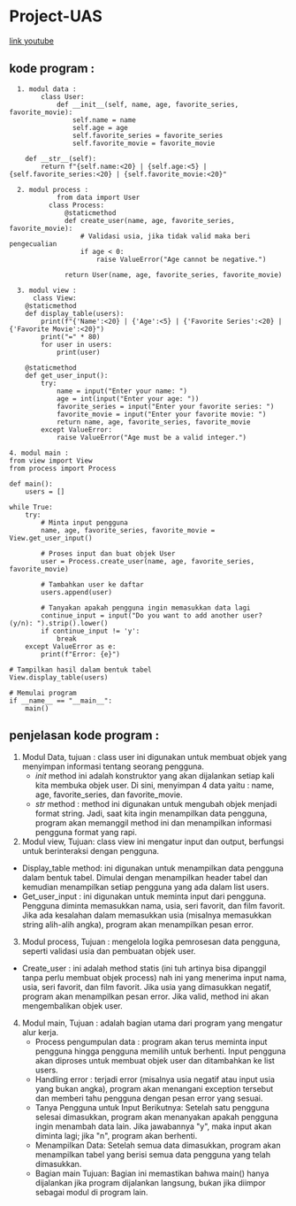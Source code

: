 # Project-UAS
[link youtube](https://youtu.be/urpqpQ08dJc)
  ## kode program :
      1. modul data :
            class User:
                def __init__(self, name, age, favorite_series, favorite_movie):
                    self.name = name
                    self.age = age
                    self.favorite_series = favorite_series
                    self.favorite_movie = favorite_movie
    
        def __str__(self):
            return f"{self.name:<20} | {self.age:<5} | {self.favorite_series:<20} | {self.favorite_movie:<20}"
            
      2. modul process :
                from data import User
              class Process:
                  @staticmethod
                  def create_user(name, age, favorite_series, favorite_movie):
                      # Validasi usia, jika tidak valid maka beri pengecualian
                      if age < 0:
                          raise ValueError("Age cannot be negative.")
              
                  return User(name, age, favorite_series, favorite_movie)

      3. modul view :
          class View:
        @staticmethod
        def display_table(users):
            print(f"{'Name':<20} | {'Age':<5} | {'Favorite Series':<20} | {'Favorite Movie':<20}")
            print("=" * 80)
            for user in users:
                print(user)
    
        @staticmethod
        def get_user_input():
            try:
                name = input("Enter your name: ")
                age = int(input("Enter your age: "))
                favorite_series = input("Enter your favorite series: ")
                favorite_movie = input("Enter your favorite movie: ")
                return name, age, favorite_series, favorite_movie
            except ValueError:
                raise ValueError("Age must be a valid integer.")

    4. modul main :
    from view import View
    from process import Process
    
    def main():
        users = []
        
    while True:
        try:
            # Minta input pengguna
            name, age, favorite_series, favorite_movie = View.get_user_input()

            # Proses input dan buat objek User
            user = Process.create_user(name, age, favorite_series, favorite_movie)

            # Tambahkan user ke daftar
            users.append(user)

            # Tanyakan apakah pengguna ingin memasukkan data lagi
            continue_input = input("Do you want to add another user? (y/n): ").strip().lower()
            if continue_input != 'y':
                break
        except ValueError as e:
            print(f"Error: {e}")
    
    # Tampilkan hasil dalam bentuk tabel
    View.display_table(users)

    # Memulai program
    if __name__ == "__main__":
        main()

  ## penjelasan kode program :
1. Modul Data,
   tujuan : class user ini digunakan untuk membuat objek yang menyimpan informasi tentang seorang pengguna.
   - _init_ method 
	  ini adalah konstruktor yang akan dijalankan setiap kali kita membuka objek user. Di sini,
    menyimpan 4 data yaitu : name, age, favorite_series, dan favorite_movie.
	- _str_ method : method ini digunakan untuk mengubah objek menjadi format string. Jadi, saat kita ingin menampilkan data pengguna,
   program akan memanggil method ini dan menampilkan informasi pengguna format yang rapi. 
2. Modul view,
   Tujuan: class view ini mengatur input dan output, berfungsi untuk berinteraksi dengan pengguna.
  - Display_table method: ini digunakan untuk menampilkan data pengguna dalam bentuk tabel.
    Dimulai dengan menampilkan header tabel dan kemudian menampilkan setiap pengguna yang ada dalam list users.
  - Get_user_input :  ini digunakan untuk meminta input dari pengguna. Pengguna diminta memasukkan nama, usia, seri favorit, dan film favorit.
    Jika ada kesalahan dalam memasukkan usia (misalnya memasukkan string alih-alih angka), program akan menampilkan pesan error.
3. Modul process, 
   Tujuan : mengelola logika pemrosesan data pengguna, seperti validasi usia dan pembuatan objek user.
  - Create_user :  ini adalah method statis (ini tuh artinya bisa dipanggil tanpa perlu membuat objek process) nah ini yang menerima input nama, usia, seri favorit, dan 
    film favorit. Jika usia yang dimasukkan negatif, program akan menampilkan pesan error. Jika valid, method ini akan mengembalikan objek user.
4. Modul main, 
   Tujuan : adalah bagian utama dari program yang mengatur alur kerja.
   - Process pengumpulan data : program akan terus meminta input pengguna hingga pengguna memilih untuk berhenti.
     Input pengguna akan diproses untuk membuat objek user dan ditambahkan ke list users.
   - Handling error : terjadi error (misalnya usia negatif atau input usia yang bukan angka), program akan menangani exception tersebut dan memberi tahu pengguna dengan 
     pesan error yang sesuai.
   - Tanya Pengguna untuk Input Berikutnya: Setelah satu pengguna selesai dimasukkan, program akan menanyakan apakah pengguna ingin menambah data lain.
     Jika jawabannya "y", maka input akan diminta lagi; jika "n", program akan berhenti.
   - Menampilkan Data: Setelah semua data dimasukkan, program akan menampilkan tabel yang berisi semua data pengguna yang telah dimasukkan.
   - Bagian main
     Tujuan: Bagian ini memastikan bahwa main() hanya dijalankan jika program dijalankan langsung, bukan jika diimpor sebagai modul di program lain.




        



      
  
